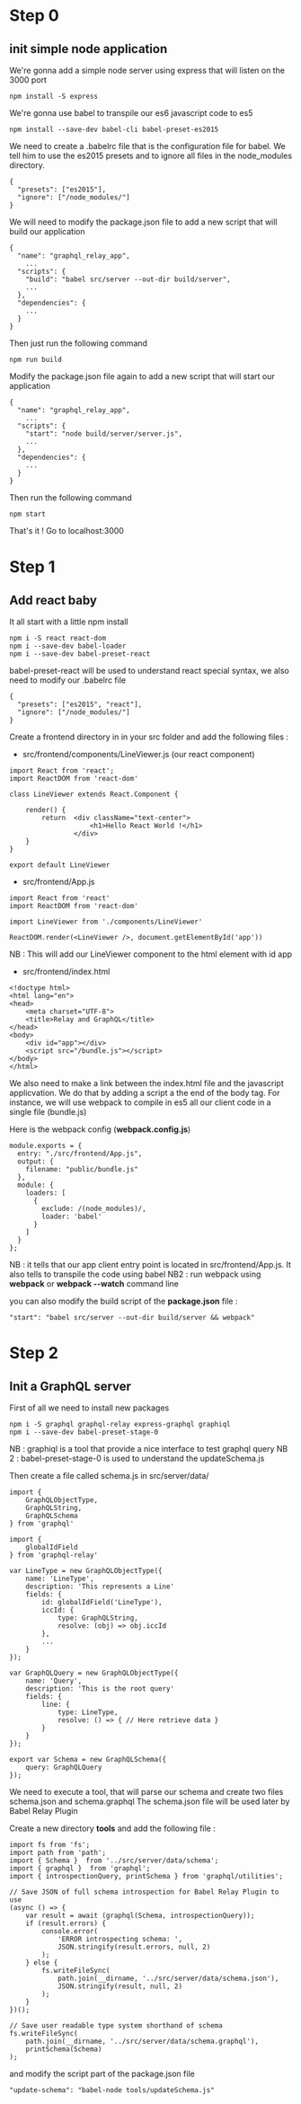 # Step 0
## init simple node application

We're gonna add a simple node server using express that will listen on the 3000 port

````
npm install -S express
````

We're gonna use babel to transpile our es6 javascript code to es5

````
npm install --save-dev babel-cli babel-preset-es2015
````

We need to create a .babelrc file that is the configuration file for babel. We tell him to use the es2015 presets and to ignore all files in the node_modules directory.

````
{
  "presets": ["es2015"],
  "ignore": ["/node_modules/"]
}
````

We will need to modify the package.json file to add a new script that will build our application

````
{
  "name": "graphql_relay_app",
    ...
  "scripts": {
    "build": "babel src/server --out-dir build/server",
    ...
  },
  "dependencies": {
    ...
  }
}
````

Then just run the following command

````
npm run build
````

Modify the package.json file again to add a new script that will start our application

````
{
  "name": "graphql_relay_app",
    ...
  "scripts": {
    "start": "node build/server/server.js",
    ...
  },
  "dependencies": {
    ...
  }
}
````

Then run the following command
````
npm start
````

That's it ! Go to localhost:3000


# Step 1
## Add react baby

It all start with a little npm install

````
npm i -S react react-dom
npm i --save-dev babel-loader
npm i --save-dev babel-preset-react
````

babel-preset-react will be used to understand react special syntax, we also need to modify our .babelrc file

````
{
  "presets": ["es2015", "react"],
  "ignore": ["/node_modules/"]
}
````

Create a frontend directory in in your src folder and add the following files :

*  src/frontend/components/LineViewer.js (our react component)

````
import React from 'react';
import ReactDOM from 'react-dom'

class LineViewer extends React.Component {

    render() {
        return  <div className="text-center">
                    <h1>Hello React World !</h1>
                </div>
    }
}

export default LineViewer
````

* src/frontend/App.js

````
import React from 'react'
import ReactDOM from 'react-dom'

import LineViewer from './components/LineViewer'

ReactDOM.render(<LineViewer />, document.getElementById('app'))
````

NB : This will add our LineViewer component to the html element with id app

* src/frontend/index.html

````
<!doctype html>
<html lang="en">
<head>
    <meta charset="UTF-8">
    <title>Relay and GraphQL</title>
</head>
<body>
    <div id="app"></div>
    <script src="/bundle.js"></script>
</body>
</html>
````

We also need to make a link between the index.html file and the javascript applicvation. We do that by adding a script a the end of the body tag.
For instance, we will use webpack to compile in es5 all our client code in a single file (bundle.js)

Here is the webpack config (**webpack.config.js**)

````
module.exports = {
  entry: "./src/frontend/App.js",
  output: {
    filename: "public/bundle.js"
  },
  module: {
    loaders: [
      {
        exclude: /(node_modules)/,
        loader: 'babel'
      }
    ]
  }
};
````

NB : it tells that our app client entry point is located in src/frontend/App.js. It also tells to transpile the code using babel
NB2 : run webpack using **webpack** or **webpack --watch** command line

you can also modify the build script of the **package.json** file :

````
"start": "babel src/server --out-dir build/server && webpack"
````


# Step 2
## Init a GraphQL server

First of all we need to install new packages

````
npm i -S graphql graphql-relay express-graphql graphiql
npm i --save-dev babel-preset-stage-0
````

NB : graphiql is a tool that provide a nice interface to test graphql query
NB 2 : babel-preset-stage-0 is used to understand the updateSchema.js 

Then create a file called schema.js in src/server/data/

````
import {
    GraphQLObjectType,
    GraphQLString,
    GraphQLSchema
} from 'graphql'

import {
    globalIdField
} from 'graphql-relay'

var LineType = new GraphQLObjectType({
    name: 'LineType',
    description: 'This represents a Line'
    fields: {
        id: globalIdField('LineType'),
        iccId: {
            type: GraphQLString,
            resolve: (obj) => obj.iccId
        },
        ...
    }
});

var GraphQLQuery = new GraphQLObjectType({
    name: 'Query',
    description: 'This is the root query'
    fields: {
        line: {
            type: LineType,
            resolve: () => { // Here retrieve data }
        }
    }
});

export var Schema = new GraphQLSchema({
    query: GraphQLQuery
});
````

We need to execute a tool, that will parse our schema and create two files schema.json and schema.graphql
The schema.json file will be used later by Babel Relay Plugin

Create a new directory **tools** and add the following file :

````
import fs from 'fs';
import path from 'path';
import { Schema }  from '../src/server/data/schema';
import { graphql }  from 'graphql';
import { introspectionQuery, printSchema } from 'graphql/utilities';

// Save JSON of full schema introspection for Babel Relay Plugin to use
(async () => {
    var result = await (graphql(Schema, introspectionQuery));
    if (result.errors) {
        console.error(
            'ERROR introspecting schema: ',
            JSON.stringify(result.errors, null, 2)
        );
    } else {
        fs.writeFileSync(
            path.join(__dirname, '../src/server/data/schema.json'),
            JSON.stringify(result, null, 2)
        );
    }
})();

// Save user readable type system shorthand of schema
fs.writeFileSync(
    path.join(__dirname, '../src/server/data/schema.graphql'),
    printSchema(Schema)
);

````

and modify the script part of the package.json file

````
"update-schema": "babel-node tools/updateSchema.js"
````

